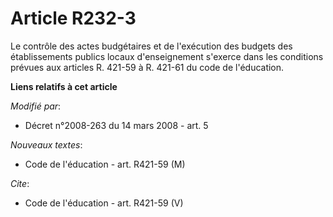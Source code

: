 # Article R232-3

Le contrôle des actes budgétaires et de l'exécution des budgets des établissements publics locaux d'enseignement s'exerce
dans les conditions prévues aux articles R. 421-59 à R. 421-61 du code de l'éducation.

**Liens relatifs à cet article**

_Modifié par_:

  - Décret n°2008-263 du 14 mars 2008 - art. 5

_Nouveaux textes_:

  - Code de l'éducation - art. R421-59 (M)

_Cite_:

  - Code de l'éducation - art. R421-59 (V)
